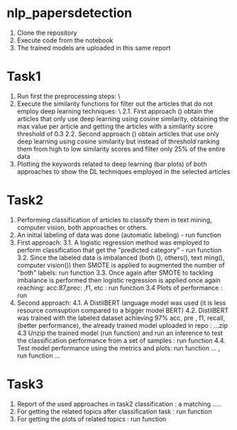 # nlp_papersdetection
1. Clone the repository
2. Execute code from the notebook
3. The trained models are uploaded in this same report

# Task1
1. Run first the preprocessing steps: \\
2. Execute the similarity functions for filter out the articles that do not employ deep learning techniques: \\
2.1. First approach () obtain the articles that only use deep learning using cosine similarity, obtaining the max value per article and getting the articles with a similarity score threshold of 0.3
2.2. Second approach () obtain articles that use only deep learning using cosine similarity but instead of threshold ranking them from high to low similarity scores and filter only 25% of the entire data
3. Plotting the keywords related to deep learning (bar plots) of both approaches to show the DL techniques employed in the selected articles

# Task2
1. Performing classification of articles to classify them in text mining, computer vision, both approaches or others.
2. An initial labeling of data was done (automatic labeling) - run function
3. First approach:
3.1. A logistic regression method was employed to perform classification that get the "predicted category" - run function
3.2. Since the labeled data is imbalanced (both (), others(), text ming(), computer vision()) then SMOTE is applied to augmented the number of "both" labels: run function 
3.3. Once again after SMOTE to tackling imbalance is performed then logistic regression is applied once again reaching: acc:87,prec: ,f1, etc : run function
3.4 Plots of performance : run
4. Second approach:
4.1. A DistilBERT language model was used (it is less resource comsuption compared to a bigger model BERT) 
4.2. DistilBERT was trained with the labeled dataset achieving 97% acc, pre , f1, recall, (better performance), the already trained model uploaded in repo : ...zip
4.3 Unzip the trained model (run function) and run an inference to test the classification performance from a set of samples : run function
4.4. Test model performance using the metrics and plots: run function ... , run function ...
   
# Task3
1. Report of the used approaches in task2 classification : a matching .....
3. For getting the related topics after classification task : run function
4. For getting the plots of related topics : run function
